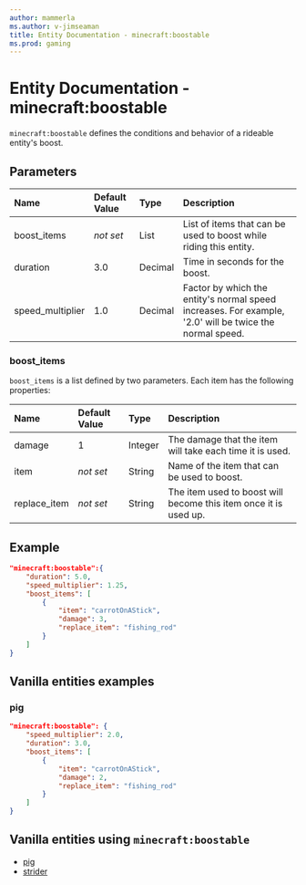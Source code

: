 ```yaml
---
author: mammerla
ms.author: v-jimseaman
title: Entity Documentation - minecraft:boostable
ms.prod: gaming
---
```


# Entity Documentation - minecraft:boostable

`minecraft:boostable` defines the conditions and behavior of a rideable entity's boost.

## Parameters

|Name |Default Value  |Type  |Description  |
|:----------|:----------|:----------|:----------|
|boost_items|*not set* | List| List of items that can be used to boost while riding this entity.|
|duration| 3.0| Decimal| Time in seconds for the boost. |
|speed_multiplier| 1.0| Decimal| Factor by which the entity's normal speed increases. For example, '2.0' will be twice the normal speed. |

### boost_items

`boost_items` is a list defined by two parameters. Each item has the following properties:

|Name |Default Value  |Type  |Description  |
|:----------|:----------|:----------|:----------|
|damage| 1| Integer|  The damage that the item will take each time it is used. |
|item|*not set* | String|  Name of the item that can be used to boost. |
|replace_item|*not set* | String|  The item used to boost will become this item once it is used up. |

## Example

```json
"minecraft:boostable":{
    "duration": 5.0,
    "speed_multiplier": 1.25,
    "boost_items": [
        {
            "item": "carrotOnAStick",
            "damage": 3,
            "replace_item": "fishing_rod"
        }
    ]
}
```

## Vanilla entities examples

### pig

```json
"minecraft:boostable": {
    "speed_multiplier": 2.0,
    "duration": 3.0,
    "boost_items": [
        {
            "item": "carrotOnAStick",
            "damage": 2,
            "replace_item": "fishing_rod"
        }
    ]
}
```

## Vanilla entities using `minecraft:boostable`

- [pig](../../../../Source/VanillaBehaviorPack_Snippets/entities/pig.md)
- [strider](../../../../Source/VanillaBehaviorPack_Snippets/entities/strider.md)
